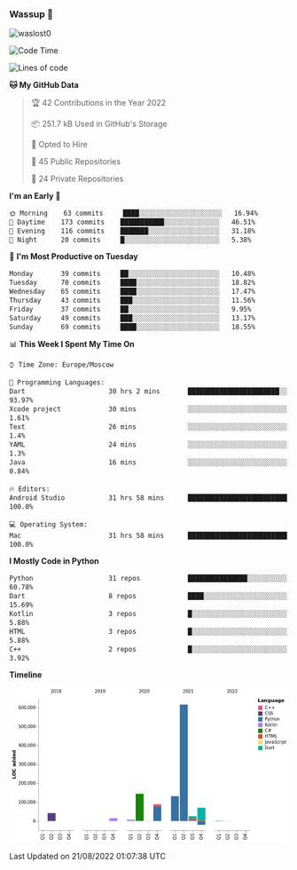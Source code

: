 ### Wassup 👋

<p align="left"> <img src="https://komarev.com/ghpvc/?username=waslost0" alt="waslost0" /></p>

<!--START_SECTION:waka-->
![Code Time](http://img.shields.io/badge/Code%20Time-1%2C411%20hrs%2048%20mins-blue)

![Lines of code](https://img.shields.io/badge/From%20Hello%20World%20I%27ve%20Written-1%20Million%20lines%20of%20code-blue)

**🐱 My GitHub Data** 

> 🏆 42 Contributions in the Year 2022
 > 
> 📦 251.7 kB Used in GitHub's Storage 
 > 
> 💼 Opted to Hire
 > 
> 📜 45 Public Repositories 
 > 
> 🔑 24 Private Repositories  
 > 
**I'm an Early 🐤** 

```text
🌞 Morning    63 commits     ████░░░░░░░░░░░░░░░░░░░░░   16.94% 
🌆 Daytime    173 commits    ███████████░░░░░░░░░░░░░░   46.51% 
🌃 Evening    116 commits    ███████░░░░░░░░░░░░░░░░░░   31.18% 
🌙 Night      20 commits     █░░░░░░░░░░░░░░░░░░░░░░░░   5.38%

```
📅 **I'm Most Productive on Tuesday** 

```text
Monday       39 commits     ██░░░░░░░░░░░░░░░░░░░░░░░   10.48% 
Tuesday      70 commits     ████░░░░░░░░░░░░░░░░░░░░░   18.82% 
Wednesday    65 commits     ████░░░░░░░░░░░░░░░░░░░░░   17.47% 
Thursday     43 commits     ███░░░░░░░░░░░░░░░░░░░░░░   11.56% 
Friday       37 commits     ██░░░░░░░░░░░░░░░░░░░░░░░   9.95% 
Saturday     49 commits     ███░░░░░░░░░░░░░░░░░░░░░░   13.17% 
Sunday       69 commits     ████░░░░░░░░░░░░░░░░░░░░░   18.55%

```


📊 **This Week I Spent My Time On** 

```text
⌚︎ Time Zone: Europe/Moscow

💬 Programming Languages: 
Dart                     30 hrs 2 mins       ███████████████████████░░   93.97% 
Xcode project            30 mins             ░░░░░░░░░░░░░░░░░░░░░░░░░   1.61% 
Text                     26 mins             ░░░░░░░░░░░░░░░░░░░░░░░░░   1.4% 
YAML                     24 mins             ░░░░░░░░░░░░░░░░░░░░░░░░░   1.3% 
Java                     16 mins             ░░░░░░░░░░░░░░░░░░░░░░░░░   0.84%

🔥 Editors: 
Android Studio           31 hrs 58 mins      █████████████████████████   100.0%

💻 Operating System: 
Mac                      31 hrs 58 mins      █████████████████████████   100.0%

```

**I Mostly Code in Python** 

```text
Python                   31 repos            ███████████████░░░░░░░░░░   60.78% 
Dart                     8 repos             ████░░░░░░░░░░░░░░░░░░░░░   15.69% 
Kotlin                   3 repos             █░░░░░░░░░░░░░░░░░░░░░░░░   5.88% 
HTML                     3 repos             █░░░░░░░░░░░░░░░░░░░░░░░░   5.88% 
C++                      2 repos             █░░░░░░░░░░░░░░░░░░░░░░░░   3.92%

```


**Timeline**

![Chart not found](https://raw.githubusercontent.com/waslost0/waslost0/master/charts/bar_graph.png) 


 Last Updated on 21/08/2022 01:07:38 UTC
<!--END_SECTION:waka-->

